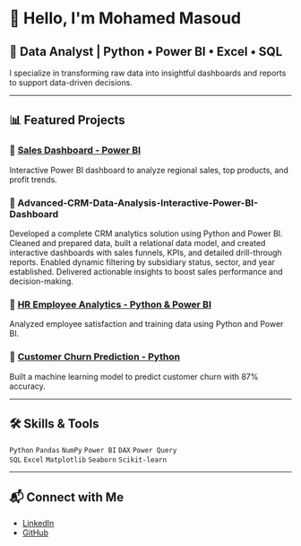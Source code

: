 # 👋 Hello, I'm Mohamed Masoud

## 💼 Data Analyst | Python • Power BI • Excel • SQL

I specialize in transforming raw data into insightful dashboards and reports to support data-driven decisions.

---

## 📊 Featured Projects

### 🔹 [Sales Dashboard - Power BI](https://github.com/mohamed-masoud969/Sales-Dashboard-PowerBI)
Interactive Power BI dashboard to analyze regional sales, top products, and profit trends.

### 🔹  Advanced-CRM-Data-Analysis-Interactive-Power-BI-Dashboard
Developed a complete CRM analytics solution using Python and Power BI. Cleaned and prepared data, built a relational data model, and created interactive dashboards with sales funnels, KPIs, and detailed drill-through reports. Enabled dynamic filtering by subsidiary status, sector, and year established. Delivered actionable insights to boost sales performance and decision-making.

### 🔹 [HR Employee Analytics - Python & Power BI](https://github.com/mohamed-masoud969/Employee-Analytics)
Analyzed employee satisfaction and training data using Python and Power BI.

### 🔹 [Customer Churn Prediction - Python](https://github.com/mohamed-masoud969/Churn-Prediction)
Built a machine learning model to predict customer churn with 87% accuracy.

---

## 🛠️ Skills & Tools

`Python` `Pandas` `NumPy` `Power BI` `DAX` `Power Query`  
`SQL` `Excel` `Matplotlib` `Seaborn` `Scikit-learn`

---

## 📬 Connect with Me

- [LinkedIn](www.linkedin.com/in/mohamed-masoud-6b588431a)
- [GitHub](https://github.com/mohamed-masoud969)
